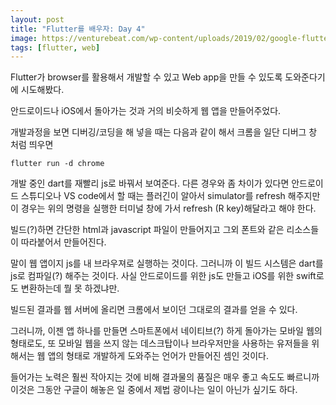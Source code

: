 ```yaml
---
layout: post
title: "Flutter를 배우자: Day 4"
image: https://venturebeat.com/wp-content/uploads/2019/02/google-flutter-logo-white.png?w=578&strip=all
tags: [flutter, web]
---
```


Flutter가 browser를 활용해서 개발할 수 있고 Web app을 만들 수 있도록 도와준다기에 시도해봤다.

안드로이드나 iOS에서 돌아가는 것과 거의 비슷하게 웹 앱을 만들어주었다.

개발과정을 보면 디버깅/코딩을 해 넣을 때는 다음과 같이 해서 크롬을 일단 디버그 창 처럼 띄우면 
```
flutter run -d chrome
```

개발 중인 dart를 재빨리 js로 바꿔서 보여준다. 다른 경우와 좀 차이가 있다면 안드로이드 스튜디오나 VS code에서 할 때는 플러긴이 알아서 simulator를 refresh 해주지만 이 경우는 위의 명령을 실행한 터미널 창에 가서 refresh (R key)해달라고 해야 한다. 

빌드(?)하면 간단한 html과 javascript 파일이 만들어지고 그외 폰트와 같은 리소스들이 따라붙어서 만들어진다.

말이 웹 앱이지 js를 내 브라우져로 실행하는 것이다. 그러니까 이 빌드 시스템은 dart를 js로 컴파일(?) 해주는 것이다. 사실 안드로이드를 위한 js도 만들고 iOS를 위한 swift로도 변환하는데 뭘 못 하겠냐만.

빌드된 결과를 웹 서버에 올리면 크롬에서 보이던 그대로의 결과를 얻을 수 있다. 

그러니까, 이젠 앱 하나를 만들면 스마트폰에서 네이티브(?) 하게 돌아가는 모바일 웹의 형태로도, 또 모바일 웹을 쓰지 않는 데스크탑이나 브라우저만을 사용하는 유저들을 위해서는 웹 앱의 형태로 개발하게 도와주는 언어가 만들어진 셈인 것이다. 

들어가는 노력은 훨씬 작아지는 것에 비해 결과물의 품질은 매우 좋고 속도도 빠르니까 이것은 그동안 구글이 해놓은 일 중에서 제법 광이나는 일이 아닌가 싶기도 하다.
